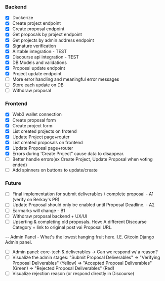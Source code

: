 ### Backend

- [x] Dockerize
- [x] Create project endpoint
- [x] Create proposal endpoint
- [x] Get proposals by project endpoint
- [x] Get projects by admin address endpoint
- [x] Signature verification
- [x] Airtable integration - TEST
- [x] Discourse api integration - TEST
- [x] DB Models and validations
- [x] Proposal update endpoint
- [x] Project update endpoint
- [ ] More error handling and meaningful error messages
- [ ] Store each update on DB
- [ ] Withdraw proposal

### Frontend
- [x] Web3 wallet connection
- [x] Create proposal form
- [x] Create project form
- [x] List created projects on frotend
- [x] Update Project page+router
- [x] List created proposals on frontend
- [x] Update Proposal page+router
- [x] Errors during 'Create Project" cause data to disappear.
- [ ] Better handle errors(ex Create Project, Update Proposal when voting ended)
- [ ] Add spinners on buttons to update/create

### Future
- [ ] Final implementation for submit deliverables / complete proposal - A1 (verify on Berkay's PR)
- [ ] Update Proposal should only be enabled until Proposal Deadline. - A2
- [ ] Earmarks will change - B1
- [ ] Withdraw proposal backend + UX/UI
- [ ] Upserting & completing old proposals. How: A different Discourse Category + link to original post vai Proposal URL.

-- Admin Panel - What's the lowest hanging fruit here. I.E. Gitcoin Django Admin panel.
- [ ] Admin panel: core-tech & deliverables -> Can we respond w/ a reason?
- [ ] Visualize the admin stages: "Submit Proposal Deliverables" => "Verifying Proposal Deliverables" (Yellow) => "Accepted Proposal Deliverables" (Green) => "Rejected Proposal Deliverables" (Red)  
- [ ] Visualize rejection reason (or respond directly in Discourse)
